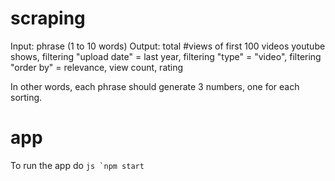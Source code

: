 # scraping

Input: phrase (1 to 10 words)
Output: total #views of first 100 videos youtube shows,
filtering "upload date" = last year,
filtering "type" = "video",
filtering "order by" = relevance, view count, rating

In other words, each phrase should generate 3 numbers, one for each sorting.

# app

To run the app do
``js
`npm start
``
